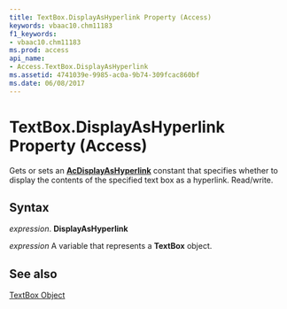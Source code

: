 ```yaml
---
title: TextBox.DisplayAsHyperlink Property (Access)
keywords: vbaac10.chm11183
f1_keywords:
- vbaac10.chm11183
ms.prod: access
api_name:
- Access.TextBox.DisplayAsHyperlink
ms.assetid: 4741039e-9985-ac0a-9b74-309fcac860bf
ms.date: 06/08/2017
---
```



# TextBox.DisplayAsHyperlink Property (Access)

Gets or sets an  **[AcDisplayAsHyperlink](Access.AcDisplayAsHyperlink.md)** constant that specifies whether to display the contents of the specified text box as a hyperlink. Read/write.


## Syntax

 _expression_. **DisplayAsHyperlink**

 _expression_ A variable that represents a **TextBox** object.


## See also


[TextBox Object](Access.TextBox.md)

